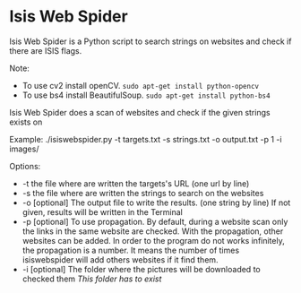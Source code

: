 # Isis Web Spider


Isis Web Spider is a Python script to search strings on websites and check if
there are ISIS flags.

Note:
  - To use cv2 install openCV. `sudo apt-get install python-opencv`
  - To use bs4 install BeautifulSoup. `sudo apt-get install python-bs4`

Isis Web Spider does a scan of websites and check if the given strings exists on

Example: ./isiswebspider.py -t targets.txt -s strings.txt -o output.txt -p 1 -i images/

Options:

  - -t the file where are written the targets's URL (one url by line)
  - -s the file where are written the strings to search on the websites
  - -o [optional] The output file to write the results. (one string by line)
    If not given, results will be written in the Terminal
  - -p [optional] To use propagation. By default, during a website scan
    only the links in the same website are checked.
    With the propagation, other websites can be added. In order to
    the program do not works infinitely, the propagation
     is a number. It means the number of times isiswebspider will add others
     websites if it find them.
  - -i [optional] The folder where the pictures will be downloaded to
    checked them
     *This folder has to exist*
